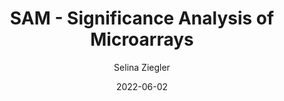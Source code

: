 ---
title: "SAM - Significance Analysis of Microarrays"
author: Selina Ziegler
author_link: https://github.com/zieglerse
category: studynote
date: 2022-06-02
summary: This blogpost deals with a statistical analysis for gene expression microarray experiments, called __Significance Analysis of Microarrays (SAM)__ , that - despite the name - is not restricted for microarray analysis but serves as a blue print for any permutation test
---